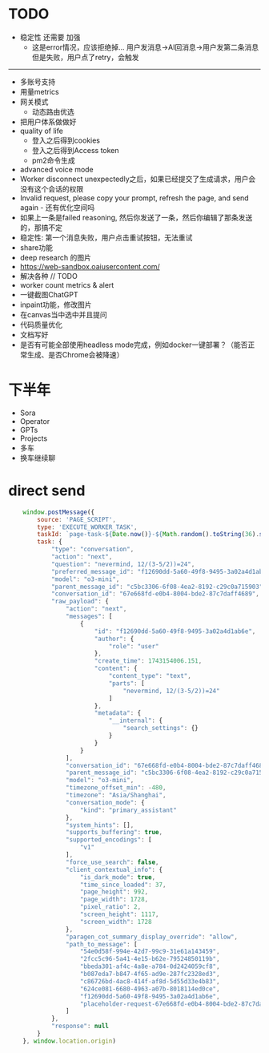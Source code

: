 # TODO

* 稳定性 还需要 加强
  * 这是error情况，应该拒绝掉… 用户发消息→AI回消息→用户发第二条消息但是失败，用户点了retry，会触发


---

* 多账号支持
* 用量metrics
* 网关模式
  * 动态路由优选
* 把用户体系做做好
* quality of life
  * 登入之后得到cookies
  * 登入之后得到Access token
  * pm2命令生成
* advanced voice mode
* Worker disconnect unexpectedly之后，如果已经提交了生成请求，用户会没有这个会话的权限
* Invalid request, please copy your prompt, refresh the page, and send again - 还有优化空间吗
* 如果上一条是failed reasoning, 然后你发送了一条，然后你编辑了那条发送的，那搞不定
* 稳定性: 第一个消息失败，用户点击重试按钮，无法重试
* share功能
* deep research 的图片
* https://web-sandbox.oaiusercontent.com/
* 解决各种 // TODO
* worker count metrics & alert
* 一键截图ChatGPT
* inpaint功能，修改图片
* 在canvas当中选中并且提问
* 代码质量优化
* 文档写好
* 是否有可能全部使用headless mode完成，例如docker一键部署？（能否正常生成、是否Chrome会被降速）

# 下半年
* Sora
* Operator
* GPTs
* Projects
* 多车
* 换车继续聊


# direct send

```javascript
    window.postMessage({
        source: 'PAGE_SCRIPT',
        type: 'EXECUTE_WORKER_TASK',
        taskId: `page-task-${Date.now()}-${Math.random().toString(36).substring(2, 9)}`,
        task: {
            "type": "conversation",
            "action": "next",
            "question": "nevermind, 12/(3-5/2))=24",
            "preferred_message_id": "f12690dd-5a60-49f8-9495-3a02a4d1ab6e",
            "model": "o3-mini",
            "parent_message_id": "c5bc3306-6f08-4ea2-8192-c29c0a715903",
            "conversation_id": "67e668fd-e0b4-8004-bde2-87c7daff4689",
            "raw_payload": {
                "action": "next",
                "messages": [
                    {
                        "id": "f12690dd-5a60-49f8-9495-3a02a4d1ab6e",
                        "author": {
                            "role": "user"
                        },
                        "create_time": 1743154006.151,
                        "content": {
                            "content_type": "text",
                            "parts": [
                                "nevermind, 12/(3-5/2))=24"
                            ]
                        },
                        "metadata": {
                            "__internal": {
                                "search_settings": {}
                            }
                        }
                    }
                ],
                "conversation_id": "67e668fd-e0b4-8004-bde2-87c7daff4689",
                "parent_message_id": "c5bc3306-6f08-4ea2-8192-c29c0a715903",
                "model": "o3-mini",
                "timezone_offset_min": -480,
                "timezone": "Asia/Shanghai",
                "conversation_mode": {
                    "kind": "primary_assistant"
                },
                "system_hints": [],
                "supports_buffering": true,
                "supported_encodings": [
                    "v1"
                ],
                "force_use_search": false,
                "client_contextual_info": {
                    "is_dark_mode": true,
                    "time_since_loaded": 37,
                    "page_height": 992,
                    "page_width": 1728,
                    "pixel_ratio": 2,
                    "screen_height": 1117,
                    "screen_width": 1728
                },
                "paragen_cot_summary_display_override": "allow",
                "path_to_message": [
                    "54e0d58f-994e-42d7-99c9-31e61a143459",
                    "2fcc5c96-5a41-4e15-b62e-79524850119b",
                    "bbeda301-af4c-4a8e-a784-0d2424059cf8",
                    "b087eda7-b847-4f65-ad9e-287fc2328ed3",
                    "c86726bd-4ac8-414f-af8d-5d55d33e4b83",
                    "624ce081-6680-4963-a07b-8018114ed0ce",
                    "f12690dd-5a60-49f8-9495-3a02a4d1ab6e",
                    "placeholder-request-67e668fd-e0b4-8004-bde2-87c7daff4689-1"
                ]
            },
            "response": null
        }
    }, window.location.origin)
```
